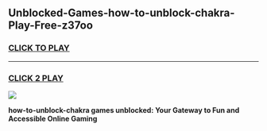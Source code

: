 
## Unblocked-Games-how-to-unblock-chakra-Play-Free-z37oo
<h3>
<a href="https://premium76.site?title=how-to-unblock-chakra&ref=20M">CLICK TO PLAY</a></h3>
<hr>

<h3>
<a href="https://premium76.site?title=how-to-unblock-chakra&ref=20M">CLICK 2 PLAY</a>
  
</h3>

<a href="https://premium76.site?title=how-to-unblock-chakra&ref=19M"><img src="https://clearcache.store/games.png"></a>


**how-to-unblock-chakra games unblocked: Your Gateway to Fun and Accessible Online Gaming**
